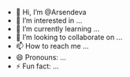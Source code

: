 - 👋 Hi, I’m @Arsendeva
- 👀 I’m interested in ...
- 🌱 I’m currently learning ...
- 💞️ I’m looking to collaborate on ...
- 📫 How to reach me ...
- 😄 Pronouns: ...
- ⚡ Fun fact: ...

<!---
Arsendeva/Arsendeva is a ✨ special ✨ repository because its `README.md` (this file) appears on your GitHub profile.
You can click the Preview link to take a look at your changes.
--->
